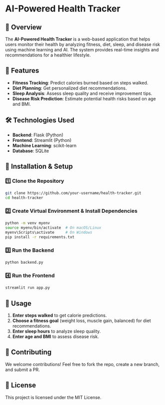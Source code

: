 # AI-Powered Health Tracker

## 📌 Overview
The **AI-Powered Health Tracker** is a web-based application that helps users monitor their health by analyzing fitness, diet, sleep, and disease risk using machine learning and AI. The system provides real-time insights and recommendations for a healthier lifestyle.

## 🚀 Features
- **Fitness Tracking**: Predict calories burned based on steps walked.
- **Diet Planning**: Get personalized diet recommendations.
- **Sleep Analysis**: Assess sleep quality and receive improvement tips.
- **Disease Risk Prediction**: Estimate potential health risks based on age and BMI.

## 🛠️ Technologies Used
- **Backend**: Flask (Python)
- **Frontend**: Streamlit (Python)
- **Machine Learning**: scikit-learn
- **Database**: SQLite

## 🔧 Installation & Setup
### 1️⃣ Clone the Repository
```bash
git clone https://github.com/your-username/health-tracker.git
cd health-tracker
```
### 2️⃣ Create Virtual Environment & Install Dependencies
```bash
python -m venv myenv
source myenv/bin/activate  # On macOS/Linux
myenv\Scripts\activate     # On Windows
pip install -r requirements.txt
```
### 3️⃣ Run the Backend
```bash
python backend.py
```
### 4️⃣ Run the Frontend
```bash
streamlit run app.py
```

## 🎯 Usage
1. **Enter steps walked** to get calorie predictions.
2. **Choose a fitness goal** (weight loss, muscle gain, balanced) for diet recommendations.
3. **Enter sleep hours** to analyze sleep quality.
4. **Enter age and BMI** to assess disease risk.

## 📌 Contributing
We welcome contributions! Feel free to fork the repo, create a new branch, and submit a PR.

## 📜 License
This project is licensed under the MIT License.
